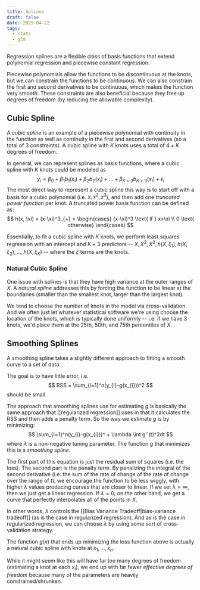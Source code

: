 ```yaml
---
title: Splines
draft: false
date: 2025-04-22
tags:
  - stats
  - glm
---
```

Regression splines are a flexible class of basis functions that extend polynomial regression and piecewise constant regression.

Piecewise polynomials allow the functions to be discontinuous at the knots, but we can constrain the functions to be continuous. We can also constrain the first and second derivatives to be continuous, which makes the function very smooth. These constraints are also beneficial because they free up degrees of freedom (by reducing the allowable complexity).

## Cubic Spline

A *cubic spline* is an example of a piecewise polynomial with continuity in the function as well as continuity in the first and second derivatives (so a total of 3 constraints). A cubic spline with $K$ knots uses a total of $4+K$ degrees of freedom.

In general, we can represent splines as basis functions, where a cubic spline with $K$ knots could be modeled as
$$
y_{i} = \beta_{0}+\beta_{1}b_{1}(x_{i})+\beta_{2}b_{2}(x_{i}) + \dots+\beta_{K+3}b_{K+3}(x_{i}) + \epsilon_{i}
$$
The most direct way to represent a cubic spline this way is to start off with a basis for a cubic polynomial (i.e. $x, x^2, x^3$), and then add one *truncated power function* per knot. A truncated power basis function can be defined as:
$$
h(x, \xi) = (x-\xi)^3_{+} = \begin{cases}
(x-\xi)^3 \text{ if } x>\xi \\
0 \text{ otherwise}
\end{cases}
$$

Essentially, to fit a cubic spline with $K$ knots, we perform least squares regression with an intercept and $K+3$ predictors -- $X, X^2, X^3, h(X, \xi_{1}), h(X, \xi_{2}), \dots, h(X, \xi_{K})$ -- where the $\xi$ terms are the knots.

### Natural Cubic Spline

One issue with splines is that they have high variance at the outer ranges of $X$. A *natural spline* addresses this by forcing the function to be linear at the boundaries (smaller than the smallest knot, larger than the largest knot).

We tend to choose the number of knots in the model via cross-validation. And we often just let whatever statistical software we're using choose the location of the knots, which is typically done uniformly -- i.e. if we have 3 knots, we'd place them at the 25th, 50th, and 75th percentiles of $X$.
## Smoothing Splines

A smoothing spline takes a slightly different approach to fitting a smooth curve to a set of data.

The goal is to have little error, i.e.
$$
RSS = \sum_{i=1}^n(y_{i}-g(x_{i}))^2
$$
should be small.

The approach that smoothing splines use for estimating $g$ is basically the same approach that [[regularized regression]] uses in that it calculates the RSS and then adds a penalty term. So the way we estimate $g$ is by minimizing:
$$
\sum_{i=1}^n(y_{i}-g(x_{i}))^ + \lambda \int g''(t)^2dt
$$
where $\lambda$ is a non-negative tuning parameter. The function $g$ that minimizes this is a *smoothing spline*.

The first part of this equation is just the residual sum of squares (i.e. the loss). The second part is the penalty term. By penalizing the integral of the second derivative (i.e. the sum of the rate of change of the rate of change over the range of $t$), we encourage the function to be less wiggly, with higher $\lambda$ values producing curves that are closer to linear. If we set $\lambda = \infty$, then we just get a linear regression. If $\lambda = 0$, on the other hand, we get a curve that perfectly interpolates all of the points in $X$.

In other words, $\lambda$ controls the [[Bias Variance Tradeoff|bias-variance tradeoff]]  (as is the case in regularized regression). And as is the case in regularized regression, we can choose $\lambda$ by using some sort of cross-validation strategy.

The function $g(x)$ that ends up minimizing the loss function above is actually a natural cubic spline with knots at $x_1, ..., x_n$.

While it might seem like this will have far too many degrees of freedom (estimating a knot at each $x_{i}$), we end up with far fewer *effective degrees of freedom* because many of the parameters are heavily constrained/shrunken.
